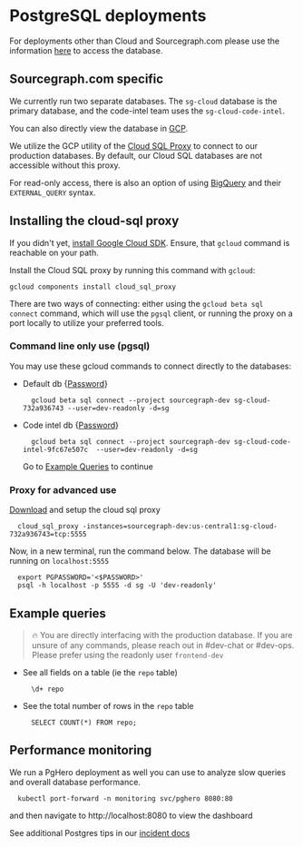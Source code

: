 # PostgreSQL deployments

For deployments other than Cloud and Sourcegraph.com please use the information [here](https://docs.sourcegraph.com/admin/faq#how-do-i-access-the-sourcegraph-database) to access the database.

## Sourcegraph.com specific

We currently run two separate databases. The `sg-cloud` database is the primary database, and the code-intel team uses the `sg-cloud-code-intel`.

You can also directly view the database in [GCP](https://console.cloud.google.com/sql/instances?project=sourcegraph-dev).

We utilize the GCP utility of the [Cloud SQL Proxy](https://cloud.google.com/sql/docs/postgres/sql-proxy) to connect to our production databases. By default, our Cloud SQL databases are not accessible without this proxy.

For read-only access, there is also an option of using [BigQuery](
https://console.cloud.google.com/bigquery?sq=527047051561:67f2616f4acb4b7cb3639e4a97e2f4aa
) and their `EXTERNAL_QUERY` syntax.

## Installing the cloud-sql proxy

If you didn't yet, [install Google Cloud SDK](https://cloud.google.com/sdk/docs/install). Ensure, that `gcloud` command is reachable on your path.

Install the Cloud SQL proxy by running this command with `gcloud`:
```
gcloud components install cloud_sql_proxy
```

There are two ways of connecting: either using the `gcloud beta sql connect` command, which will use the `pgsql` client, or running the proxy on a port locally to utilize your preferred tools.

### Command line only use (pgsql)

You may use these gcloud commands to connect directly to the databases:

- Default db {[Password](https://start.1password.com/open/i?a=HEDEDSLHPBFGRBTKAKJWE23XX4&v=dnrhbauihkhjs5ag6vszsme45a&i=pjxf64qxwsin4d56xij6vm3gva&h=my.1password.com)}
  ```
    gcloud beta sql connect --project sourcegraph-dev sg-cloud-732a936743 --user=dev-readonly -d=sg
  ```
- Code intel db {[Password](https://start.1password.com/open/i?a=HEDEDSLHPBFGRBTKAKJWE23XX4&v=dnrhbauihkhjs5ag6vszsme45a&i=hbgj2dfajwj7cdiifk3zb2h2b4&h=my.1password.com)}
  ```
    gcloud beta sql connect --project sourcegraph-dev sg-cloud-code-intel-9fc67e507c  --user=dev-readonly -d=sg
  ```

  Go to [Example Queries](#example-queries) to continue

### Proxy for advanced use

[Download](https://cloud.google.com/sql/docs/postgres/quickstart-proxy-test#install_and_authenticate_the_gcloud_command-line_tool) and setup the cloud sql proxy
```
  cloud_sql_proxy -instances=sourcegraph-dev:us-central1:sg-cloud-732a936743=tcp:5555
```

Now, in a new terminal, run the command below. The database will be running on `localhost:5555`

  ```
    export PGPASSWORD='<$PASSWORD>'
    psql -h localhost -p 5555 -d sg -U 'dev-readonly'
  ```

## Example queries

> 🔥 You are directly interfacing with the production database. If you are unsure of any commands, please reach out in #dev-chat or #dev-ops.
> Please prefer using the readonly user `frontend-dev`

- See all fields on a table (ie the `repo` table)
  ```
    \d+ repo
  ```
- See the total number of rows in the `repo` table
  ```
    SELECT COUNT(*) FROM repo;
  ```

## Performance monitoring

We run a PgHero deployment as well you can use to analyze slow queries and overall database performance.
```
  kubectl port-forward -n monitoring svc/pghero 8080:80
```
and then navigate to http://localhost:8080 to view the dashboard

See additional Postgres tips in our [incident docs](../incidents/playbooks/index.md#postgreSQL-database-problems)
